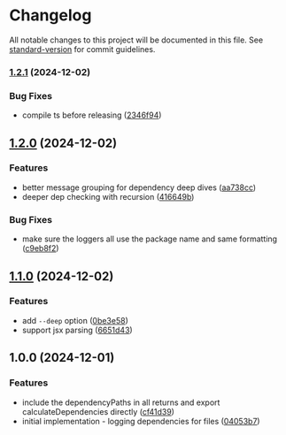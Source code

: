 # Changelog

All notable changes to this project will be documented in this file. See [standard-version](https://github.com/conventional-changelog/standard-version) for commit guidelines.

### [1.2.1](https://github.com/Jmsa/dep-forest/compare/v1.2.0...v1.2.1) (2024-12-02)


### Bug Fixes

* compile ts before releasing ([2346f94](https://github.com/Jmsa/dep-forest/commit/2346f941e32be9dbb8432b61142245185fbbd1b1))

## [1.2.0](https://github.com/Jmsa/dep-forest/compare/v1.1.0...v1.2.0) (2024-12-02)


### Features

* better message grouping for dependency deep dives ([aa738cc](https://github.com/Jmsa/dep-forest/commit/aa738cc1a676d29625859eeb58f48658ddffc073))
* deeper dep checking with recursion ([416649b](https://github.com/Jmsa/dep-forest/commit/416649bc09b12b6739f325106b345e22687500ab))


### Bug Fixes

* make sure the loggers all use the package name and same formatting ([c9eb8f2](https://github.com/Jmsa/dep-forest/commit/c9eb8f2f254c890558188e84831cd71696c16e05))

## [1.1.0](https://github.com/Jmsa/dep-forest/compare/v1.0.0...v1.1.0) (2024-12-02)


### Features

* add `--deep` option ([0be3e58](https://github.com/Jmsa/dep-forest/commit/0be3e58fbe8e14740010c4f9f8b331252bb68698))
* support jsx parsing ([6651d43](https://github.com/Jmsa/dep-forest/commit/6651d4329b2be08281f11b69def82ca6d7ee07e7))

## 1.0.0 (2024-12-01)


### Features

* include the dependencyPaths in all returns and export calculateDependencies directly ([cf41d39](https://github.com/Jmsa/dep-forest/commit/cf41d39ad2beec8b63349c66e60ed4c1dc499a01))
* initial implementation - logging dependencies for files ([04053b7](https://github.com/Jmsa/dep-forest/commit/04053b7460e3dc4bdfc4381f95875ed340f97655))

